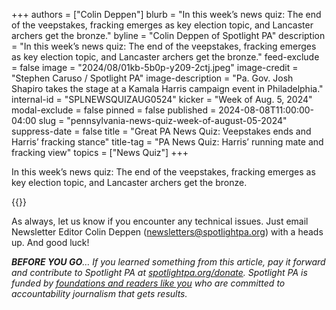 +++
authors = ["Colin Deppen"]
blurb = "In this week’s news quiz: The end of the veepstakes, fracking emerges as key election topic, and Lancaster archers get the bronze."
byline = "Colin Deppen of Spotlight PA"
description = "In this week’s news quiz: The end of the veepstakes, fracking emerges as key election topic, and Lancaster archers get the bronze."
feed-exclude = false
image = "2024/08/01kb-5b0p-y209-2ctj.jpeg"
image-credit = "Stephen Caruso / Spotlight PA"
image-description = "Pa. Gov. Josh Shapiro takes the stage at a Kamala Harris campaign event in Philadelphia."
internal-id = "SPLNEWSQUIZAUG0524"
kicker = "Week of Aug. 5, 2024"
modal-exclude = false
pinned = false
published = 2024-08-08T11:00:00-04:00
slug = "pennsylvania-news-quiz-week-of-august-05-2024"
suppress-date = false
title = "Great PA News Quiz: Veepstakes ends and Harris’ fracking stance"
title-tag = "PA News Quiz: Harris’ running mate and fracking view"
topics = ["News Quiz"]
+++

In this week’s news quiz: The end of the veepstakes, fracking emerges as key election topic, and Lancaster archers get the bronze.

{{<typeform id="01J4PYCR89EZEKJ31FDY7CC2ZR" >}}

As always, let us know if you encounter any technical issues. Just email Newsletter Editor Colin Deppen (newsletters@spotlightpa.org) with a heads up. And good luck!

<strong><em>BEFORE YOU GO</em></strong><em>… If you learned something from this article, pay it forward and contribute to Spotlight PA at </em><a href="http://spotlightpa.org/donate"><em>spotlightpa.org/donate</em></a><em>. Spotlight PA is funded by </em><a href="https://www.spotlightpa.org/support"><em>foundations and readers like you</em></a><em> who are committed to accountability journalism that gets results.</em>

